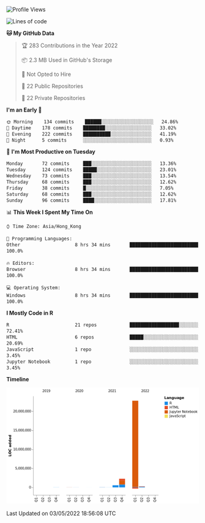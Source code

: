 

<!--**wt12318/wt12318** is a ✨ _special_ ✨ repository because its `README.md` (this file) appears on your GitHub profile.-->

<!--START_SECTION:waka-->
![Profile Views](http://img.shields.io/badge/Profile%20Views-4-blue)

![Lines of code](https://img.shields.io/badge/From%20Hello%20World%20I%27ve%20Written-26%20Million%20lines%20of%20code-blue)

**🐱 My GitHub Data** 

> 🏆 283 Contributions in the Year 2022
 > 
> 📦 2.3 MB Used in GitHub's Storage 
 > 
> 🚫 Not Opted to Hire
 > 
> 📜 22 Public Repositories 
 > 
> 🔑 22 Private Repositories  
 > 
**I'm an Early 🐤** 

```text
🌞 Morning    134 commits    ██████░░░░░░░░░░░░░░░░░░░   24.86% 
🌆 Daytime    178 commits    ████████░░░░░░░░░░░░░░░░░   33.02% 
🌃 Evening    222 commits    ██████████░░░░░░░░░░░░░░░   41.19% 
🌙 Night      5 commits      ░░░░░░░░░░░░░░░░░░░░░░░░░   0.93%

```
📅 **I'm Most Productive on Tuesday** 

```text
Monday       72 commits     ███░░░░░░░░░░░░░░░░░░░░░░   13.36% 
Tuesday      124 commits    █████░░░░░░░░░░░░░░░░░░░░   23.01% 
Wednesday    73 commits     ███░░░░░░░░░░░░░░░░░░░░░░   13.54% 
Thursday     68 commits     ███░░░░░░░░░░░░░░░░░░░░░░   12.62% 
Friday       38 commits     █░░░░░░░░░░░░░░░░░░░░░░░░   7.05% 
Saturday     68 commits     ███░░░░░░░░░░░░░░░░░░░░░░   12.62% 
Sunday       96 commits     ████░░░░░░░░░░░░░░░░░░░░░   17.81%

```


📊 **This Week I Spent My Time On** 

```text
⌚︎ Time Zone: Asia/Hong_Kong

💬 Programming Languages: 
Other                    8 hrs 34 mins       █████████████████████████   100.0%

🔥 Editors: 
Browser                  8 hrs 34 mins       █████████████████████████   100.0%

💻 Operating System: 
Windows                  8 hrs 34 mins       █████████████████████████   100.0%

```

**I Mostly Code in R** 

```text
R                        21 repos            ██████████████████░░░░░░░   72.41% 
HTML                     6 repos             █████░░░░░░░░░░░░░░░░░░░░   20.69% 
JavaScript               1 repo              ░░░░░░░░░░░░░░░░░░░░░░░░░   3.45% 
Jupyter Notebook         1 repo              ░░░░░░░░░░░░░░░░░░░░░░░░░   3.45%

```


**Timeline**

![Chart not found](https://raw.githubusercontent.com/wt12318/wt12318/main/charts/bar_graph.png) 


 Last Updated on 03/05/2022 18:56:08 UTC
<!--END_SECTION:waka-->


